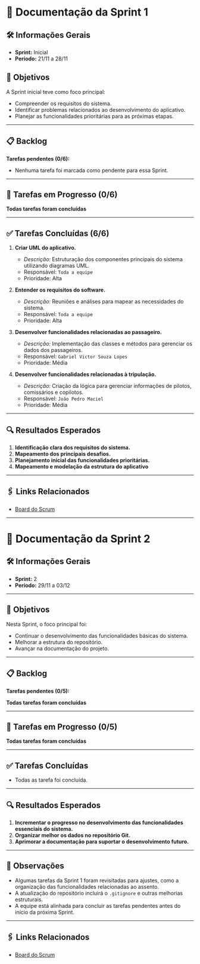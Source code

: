 # 📘 Documentação da Sprint 1

## 🛠 Informações Gerais

- **Sprint:** Inicial
- **Período:** 21/11 a 28/11

## 🎯 Objetivos

A Sprint inicial teve como foco principal:
- Compreender os requisitos do sistema.
- Identificar problemas relacionados ao desenvolvimento do aplicativo.
- Planejar as funcionalidades prioritárias para as próximas etapas.

---

## 📋 Backlog

**Tarefas pendentes (0/6):**
- Nenhuma tarefa foi marcada como pendente para essa Sprint.

---

## 🚧 Tarefas em Progresso (0/6)

**Todas tarefas foram concluídas**

---

## ✅ Tarefas Concluídas (6/6)

1. **Criar UML do aplicativo.**
   - _Descrição:_ Estruturação dos componentes principais do sistema utilizando diagramas UML.
   - Responsável: `Toda a equipe`
   - Prioridade: Alta

2. **Entender os requisitos do software.**
   - _Descrição:_ Reuniões e análises para mapear as necessidades do sistema.
   - Responsável: `Toda a equipe`
   - Prioridade: Alta
  
3. **Desenvolver funcionalidades relacionadas ao passageiro.**
   - _Descrição:_ Implementação das classes e métodos para gerenciar os dados dos passageiros.
   - Responsável: `Gabriel Victor Souza Lopes`
   - Prioridade: Média
  
4. **Desenvolver funcionalidades relacionadas à tripulação.**
   - _Descrição:_ Criação da lógica para gerenciar informações de pilotos, comissários e copilotos.
   - Responsável: `João Pedro Maciel`
   - Prioridade: Média
  
---

## 🔍 Resultados Esperados

1. **Identificação clara dos requisitos do sistema.**
2. **Mapeamento dos principais desafios.**
3. **Planejamento inicial das funcionalidades prioritárias.**
4. **Mapeamento e modelação da estrutura do aplicativo**

---

## 🖇 Links Relacionados

- [Board do Scrum](https://github.com/users/GabrielVSL/projects/2/views/1)

---

# 📘 Documentação da Sprint 2

## 🛠 Informações Gerais

- **Sprint:** 2
- **Período:** 29/11 a 03/12

---

## 🎯 Objetivos

Nesta Sprint, o foco principal foi:

- Continuar o desenvolvimento das funcionalidades básicas do sistema.
- Melhorar a estrutura do repositório.
- Avançar na documentação do projeto.

---

## 📋 Backlog

**Tarefas pendentes (0/5):**

**Todas tarefas foram concluídas**

---

## 🚧 Tarefas em Progresso (0/5)

**Todas tarefas foram concluídas**

---

## ✅ Tarefas Concluídas

- Todas as tarefa foi concluída.

---

## 🔍 Resultados Esperados

1. **Incrementar o progresso no desenvolvimento das funcionalidades essenciais do sistema.**
2. **Organizar melhor os dados no repositório Git.**
3. **Aprimorar a documentação para suportar o desenvolvimento futuro.**

---

## 📌 Observações

- Algumas tarefas da Sprint 1 foram revisitadas para ajustes, como a organização das funcionalidades relacionadas ao assento.
- A atualização do repositório incluirá o `.gitignore` e outras melhorias estruturais.
- A equipe está alinhada para concluir as tarefas pendentes antes do início da próxima Sprint.

---

## 🖇 Links Relacionados

- [Board do Scrum](https://github.com/users/GabrielVSL/projects/3/views/1)

